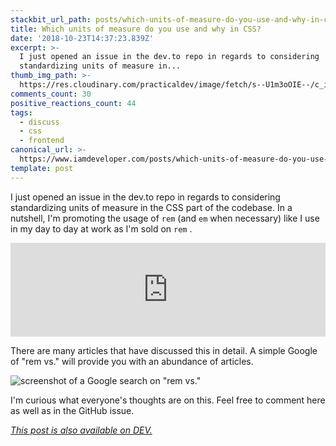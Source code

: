 ```yaml
---
stackbit_url_path: posts/which-units-of-measure-do-you-use-and-why-in-css-nf4
title: Which units of measure do you use and why in CSS?
date: '2018-10-23T14:37:23.839Z'
excerpt: >-
  I just opened an issue in the dev.to repo in regards to considering
  standardizing units of measure in...
thumb_img_path: >-
  https://res.cloudinary.com/practicaldev/image/fetch/s--U1m3oOIE--/c_imagga_scale,f_auto,fl_progressive,h_420,q_auto,w_1000/https://thepracticaldev.s3.amazonaws.com/i/oxypyr6ze74fnkp5fgwt.png
comments_count: 30
positive_reactions_count: 44
tags:
  - discuss
  - css
  - frontend
canonical_url: >-
  https://www.iamdeveloper.com/posts/which-units-of-measure-do-you-use-and-why-in-css-nf4/
template: post
---
```



I just opened an issue in the dev.to repo in regards to considering standardizing units of measure in the CSS part of the codebase. In a nutshell, I'm promoting the usage of 
`rem`
 (and 
`em`
 when necessary) like I use in my day to day at work as I'm sold on 
`rem`
.


<iframe class="liquidTag" src="https://dev.to/embed/github?args=https%3A%2F%2Fgithub.com%2Fthepracticaldev%2Fdev.to%2Fissues%2F987" style="border: 0; width: 100%;"></iframe>


There are many articles that have discussed this in detail. A simple Google of "rem vs." will provide you with an abundance of articles.

![screenshot of a Google search on "rem vs."](https://thepracticaldev.s3.amazonaws.com/i/cr6f97fremx336vzba08.png)

I'm curious what everyone's thoughts are on this. Feel free to comment here as well as in the GitHub issue.

*[This post is also available on DEV.](https://dev.to/nickytonline/which-units-of-measure-do-you-use-and-why-in-css-nf4)*


<script>
const parent = document.getElementsByTagName('head')[0];
const script = document.createElement('script');
script.type = 'text/javascript';
script.src = 'https://cdnjs.cloudflare.com/ajax/libs/iframe-resizer/4.1.1/iframeResizer.min.js';
script.charset = 'utf-8';
script.onload = function() {
    window.iFrameResize({}, '.liquidTag');
};
parent.appendChild(script);
</script>    
